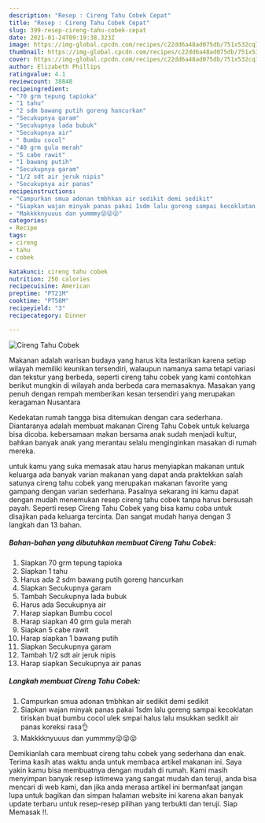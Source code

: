 ```yaml
---
description: "Resep : Cireng Tahu Cobek Cepat"
title: "Resep : Cireng Tahu Cobek Cepat"
slug: 399-resep-cireng-tahu-cobek-cepat
date: 2021-01-24T09:19:38.323Z
image: https://img-global.cpcdn.com/recipes/c22dd6a48ad075db/751x532cq70/cireng-tahu-cobek-foto-resep-utama.jpg
thumbnail: https://img-global.cpcdn.com/recipes/c22dd6a48ad075db/751x532cq70/cireng-tahu-cobek-foto-resep-utama.jpg
cover: https://img-global.cpcdn.com/recipes/c22dd6a48ad075db/751x532cq70/cireng-tahu-cobek-foto-resep-utama.jpg
author: Elizabeth Phillips
ratingvalue: 4.1
reviewcount: 38848
recipeingredient:
- "70 grm tepung tapioka"
- "1 tahu"
- "2 sdm bawang putih goreng hancurkan"
- "Secukupnya garam"
- "Secukupnya lada bubuk"
- "Secukupnya air"
- " Bumbu cocol"
- "40 grm gula merah"
- "5 cabe rawit"
- "1 bawang putih"
- "Secukupnya garam"
- "1/2 sdt air jeruk nipis"
- "Secukupnya air panas"
recipeinstructions:
- "Campurkan smua adonan tmbhkan air sedikit demi sedikit"
- "Siapkan wajan minyak panas pakai 1sdm lalu goreng sampai kecoklatan tiriskan buat bumbu cocol ulek smpai halus lalu msukkan sedikit air panas koreksi rasa👌"
- "Makkkknyuuus dan yummmy😜😜😜"
categories:
- Recipe
tags:
- cireng
- tahu
- cobek

katakunci: cireng tahu cobek 
nutrition: 250 calories
recipecuisine: American
preptime: "PT21M"
cooktime: "PT58M"
recipeyield: "3"
recipecategory: Dinner

---
```



![Cireng Tahu Cobek](https://img-global.cpcdn.com/recipes/c22dd6a48ad075db/751x532cq70/cireng-tahu-cobek-foto-resep-utama.jpg)

Makanan adalah warisan budaya yang harus kita lestarikan karena setiap wilayah memiliki keunikan tersendiri, walaupun namanya sama tetapi variasi dan tekstur yang berbeda, seperti cireng tahu cobek yang kami contohkan berikut mungkin di wilayah anda berbeda cara memasaknya. Masakan yang penuh dengan rempah memberikan kesan tersendiri yang merupakan keragaman Nusantara

Kedekatan rumah tangga bisa ditemukan dengan cara sederhana. Diantaranya adalah membuat makanan Cireng Tahu Cobek untuk keluarga bisa dicoba. kebersamaan makan bersama anak sudah menjadi kultur, bahkan banyak anak yang merantau selalu menginginkan masakan di rumah mereka.



untuk kamu yang suka memasak atau harus menyiapkan makanan untuk keluarga ada banyak varian makanan yang dapat anda praktekkan salah satunya cireng tahu cobek yang merupakan makanan favorite yang gampang dengan varian sederhana. Pasalnya sekarang ini kamu dapat dengan mudah menemukan resep cireng tahu cobek tanpa harus bersusah payah.
Seperti resep Cireng Tahu Cobek yang bisa kamu coba untuk disajikan pada keluarga tercinta. Dan sangat mudah hanya dengan 3 langkah dan 13 bahan.


<!--inarticleads1-->

##### Bahan-bahan yang dibutuhkan membuat Cireng Tahu Cobek:

1. Siapkan 70 grm tepung tapioka
1. Siapkan 1 tahu
1. Harus ada 2 sdm bawang putih goreng hancurkan
1. Siapkan Secukupnya garam
1. Tambah Secukupnya lada bubuk
1. Harus ada Secukupnya air
1. Harap siapkan  Bumbu cocol
1. Harap siapkan 40 grm gula merah
1. Siapkan 5 cabe rawit
1. Harap siapkan 1 bawang putih
1. Siapkan Secukupnya garam
1. Tambah 1/2 sdt air jeruk nipis
1. Harap siapkan Secukupnya air panas




<!--inarticleads2-->

##### Langkah membuat  Cireng Tahu Cobek:

1. Campurkan smua adonan tmbhkan air sedikit demi sedikit
1. Siapkan wajan minyak panas pakai 1sdm lalu goreng sampai kecoklatan tiriskan buat bumbu cocol ulek smpai halus lalu msukkan sedikit air panas koreksi rasa👌
1. Makkkknyuuus dan yummmy😜😜😜




Demikianlah cara membuat cireng tahu cobek yang sederhana dan enak. Terima kasih atas waktu anda untuk membaca artikel makanan ini. Saya yakin kamu bisa membuatnya dengan mudah di rumah. Kami masih menyimpan banyak resep istimewa yang sangat mudah dan teruji, anda bisa mencari di web kami, dan jika anda merasa artikel ini bermanfaat jangan lupa untuk bagikan dan simpan halaman website ini karena akan banyak update terbaru untuk resep-resep pilihan yang terbukti dan teruji. Siap Memasak !!. 
